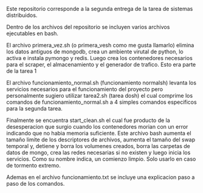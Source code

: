 Este repositorio corresponde a la segunda entrega de la tarea de sistemas distribuidos.

Dentro de los archivos del repositorio se incluyen varios archivos ejecutables en bash.

El archivo primera_vez.sh (o primera_vesh como me gusta llamarlo) elimina los datos antiguos de mongodb, crea un ambiente virutal de python, lo activa e instala pymongo y redis. Luego crea los contenedores necesarios para el scraper, el almacenamiento y el generador de trafico. Esto era parte de la tarea 1

El archivo funcionamiento_normal.sh (funcionamiento normalsh) levanta los servicios necesarios para el funcionamiento del proyecto pero personalmente sugiero utilizar tarea2.sh (tarea dosh) el cual comprime los comandos de funcionamiento_normal.sh a 4 simples comandos especificos para la segunda tarea.

Finalmente se encuentra start_clean.sh el cual fue producto de la desesperacion que surgio cuando los contenedores morian con un error indicando que no habia memoria suficiente. Este archivo bash aumenta el tamaño limite de los descriptores de archivos, aumenta el tamaño del swap temporal y, detiene y borra los volumenes creados, borra las carpetas de datos de mongo, crea las redes necesarias si no existen y luego inicia los servicios. Como su nombre indica, un comienzo limpio. Solo usarlo en caso de tormento extremo.

Ademas en el archivo funcionamiento.txt se incluye una explicacion paso a paso de los comandos.
